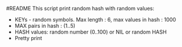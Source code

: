 #README
 This script print random hash with random values:
 
 * KEYs - random symbols. Max length : 6, max values in hash : 1000
 * MAX pairs in hash : (1..5)
 * HASH values: random number (0..100) or NIL or random HASH
 * Pretty print
